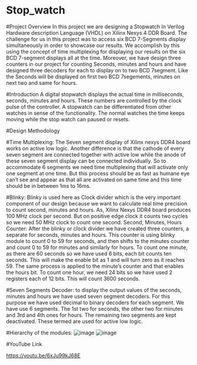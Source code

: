 # Stop_watch


#Project Overview In this project we are designing a Stopwatch In Verilog Hardware description Language (VHDL) on Xilinx Nexys 4 DDR Board. The challenge for us in this project was to access six BCD 7-Segments display simultaneously in order to showcase our results. We accomplish by this using the concept of time multiplexing for displaying our results on the six BCD 7-segment displays all at the time. Moreover, we have design three counters in our project for counting Seconds, minutes and hours and have designed three decoders for each to display on to two BCD 7segment. Like the Seconds will be displayed on first two BCD 7segements, minutes on next two and same for hours.

#Introduction A digital stopwatch displays the actual time in milliseconds, seconds, minutes and hours. These numbers are controlled by the clock pulse of the controller. A stopwatch can be differentiated from other watches in sense of the functionality. The normal watches the time keeps moving while the stop watch can paused or resets.

#Design Methodology

#Time Multiplexing:  The Seven segment display of Xilinx nexys DDR4 board works on active low logic. Another difference is that the cathode of every seven segment are connected together with active low while the anode of these seven segment display can be connected individually. So to accommodate 6 segments we need time multiplexing that will activate only one segment at one time. But this process should be as fast as humane eye can’t see and appear as that all are activated on same time and this time should be in between 1ms to 16ms.

#Blinky: Blinky is used here as Clock divider which is the very important component of our design because we want to calculate real time precision to count second, minutes and hours. As, Xilinx Nexys DDR4 board produces 100 MHz clock per second. But on positive edge clock it counts two cycles so we need 50 MHz clock to count one second. Second, Minutes, Hours Counter: After the blinky or clock divider we have created three counters, a separate for seconds, minutes and hours. This counter is using blinky module to count 0 to 59 for seconds, and then shifts to the minutes counter and count 0 to 59 for minutes and similarly for hours. To count one minute, as there are 60 seconds so we have used 6 bits, each bit counts ten seconds. This will make the enable bit as 1 and will turn zero as it reaches 59. The same process is applied to the minute’s counter and that enables the hours bit. To count one hour, we need 24 bits so we have used 2 registers each of 12 bits. This will count 3600 seconds.

#Seven Segments Decoder:  to display the output values of the seconds, minutes and hours we have used seven segment decoders. For this purpose we have used decimal to binary decoders for each segment. We have use 6 segments. The 1st two for seconds, the other two for minutes and 3rd and 4th ones for hours. The remaining two segments are kept deactivated. These termed are used for active low logic.

#Hierarchy of the modules: ![image](https://user-images.githubusercontent.com/72010057/125209451-4a16db00-e2b2-11eb-913a-80f9d6771c49.png)
![image](https://user-images.githubusercontent.com/72010057/125209459-53a04300-e2b2-11eb-9786-f0b4d650f7c2.png)


#YouTube Link

https://youtu.be/6xJu99kJ68E
